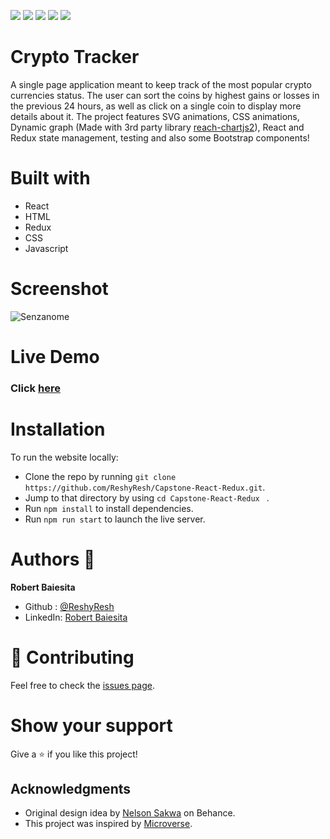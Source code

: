 ![](https://img.shields.io/badge/Microverse-blueviolet)
![](https://img.shields.io/badge/HTML-red)
![](https://img.shields.io/badge/JavaScript-yellow)
![](https://img.shields.io/badge/React-blue)
![](https://img.shields.io/badge/Redux-pink)

# Crypto Tracker
A single page application meant to keep track of the most popular crypto currencies status.
The user can sort the coins by highest gains or losses in the previous 24 hours, as well as click on a single coin to display more details about it. 
The project features SVG animations, CSS animations, Dynamic graph (Made with 3rd party library [reach-chartjs2](https://www.npmjs.com/package/react-chartjs-2)), React and Redux state management, testing and also some Bootstrap components!

# Built with
  - React
  - HTML
  - Redux
  - CSS
  - Javascript

# Screenshot

![Senzanome](https://user-images.githubusercontent.com/85108160/137168593-55e097d3-a3f8-496f-b9a3-035d6a3589f7.png)

# Live Demo
### Click [here](https://reshyresh.github.io/Capstone-React-Redux/)

# Installation 

To run the website locally:
  - Clone the repo by running `git clone https://github.com/ReshyResh/Capstone-React-Redux.git`.
  - Jump to that directory by using `cd Capstone-React-Redux ` .
  - Run `npm install` to install dependencies.
  - Run `npm run start` to launch the live server.

# Authors 👤
**Robert Baiesita**
  - Github : [@ReshyResh](https://github.com/ReshyResh/)
  - LinkedIn: [Robert Baiesita](https://www.linkedin.com/in/reshyresh/)


# 🤝 Contributing

Feel free to check the [issues page](https://github.com/ReshyResh/Capstone-Javascript-APIs/issues/).

# Show your support

Give a ⭐️ if you like this project!

## Acknowledgments
- Original design idea by [Nelson Sakwa](https://www.behance.net/sakwadesignstudio) on Behance.
- This project was inspired by [Microverse](https://www.microverse.org).

